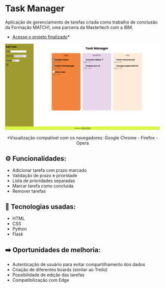 ﻿# Task Manager
Aplicação de gerenciamento de tarefas criada como trabalho de conclusão da Formação MATCH!, uma parceria da Mastertech com a IBM.
- [Acesse o projeto finalizado](https://task-manager.saraaniceto.vercel.app/)*
  
 
  
<p align="center">
  <img alt="Projeto Discover" src="preview-readme.png" style="width:800px">  
</p>
<p align="center">
*Visualização compatível com os navegadores: Google Chrome - Firefox - Opera
</p>


## :gear: Funcionalidades:
- Adicionar tarefa com prazo marcado
- Validação de prazo e prioridade
- Lista de prioridades separadas
- Marcar tarefa como concluída
- Remover tarefas
  

## :rocket: Tecnologias usadas:
- HTML
- CSS
- Python
- Flask

## ➡️ Oportunidades de melhoria:
- Autenticação de usuário para evitar compartilhamento dos dados
- Criação de diferentes boards (similar ao Trello)
- Possibilidade de edição das tarefas
- Compatibilização com Edge
